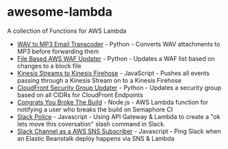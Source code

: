 # awesome-lambda
A collection of Functions for AWS Lambda

- [WAV to MP3 Email Transcoder](https://github.com/jrstarke/email-audio-convert) - Python - Converts WAV attachments to MP3 before forwarding them
- [File Based AWS WAF Updater](https://github.com/SilkStart/lambda-functions/tree/master/waf-file-based-ip-set) - Python - Updates a WAF list based on changes to a block file
- [Kinesis Streams to Kinesis Firehose](https://github.com/awslabs/lambda-streams-to-firehose) - JavaScript - Pushes all events passing through a Kinesis Stream on to a Kinesis Firehose
- [CloudFront Security Group Updater](https://github.com/SilkStart/aws-cloudfront-samples/tree/master/update_security_groups_lambda) - Python - Updates a security group based on all CIDRs for CloudFront Endpoints
- [Congrats You Broke The Build](https://github.com/nikolalsvk/congrats-you-broke-the-build) - Node.js - AWS Lambda function for notifying a user who breaks the build on Semaphore CI
- [Slack Police](https://medium.com/@farski/learn-aws-api-gateway-with-the-slack-police-ca8d636e9fc0#.8txdk7mph) - Javascript - Using API Gateway & Lambda to create a "ok lets move this coversation" slash command in Slack.
- [Slack Channel as a AWS SNS Subscriber](https://medium.com/cohealo-engineering/how-set-up-a-slack-channel-to-be-an-aws-sns-subscriber-63b4d57ad3ea#.8wdbdzllh) - Javascript - Ping Slack when an Elastic Beanstalk deploy happens via SNS & Lambda